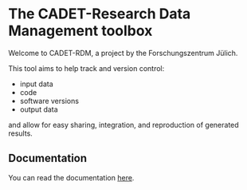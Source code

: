 # The CADET-Research Data Management toolbox

Welcome to CADET-RDM, a project by the Forschungszentrum Jülich.

This tool aims to help track and version control:
- input data
- code
- software versions
- output data

and allow for easy sharing, integration, and reproduction of generated results. 

## Documentation

You can read the documentation [here](https://cadet-rdm.readthedocs.io).